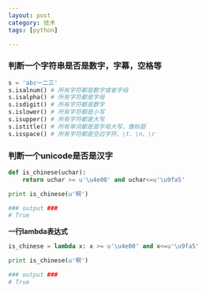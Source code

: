 ```yaml
---
layout: post
category: 技术
tags: [python]

---
```


### 判断一个字符串是否是数字，字幕，空格等

```python
s = 'abc一二三'
s.isalnum() # 所有字符都是数字或者字母
s.isalpha() # 所有字符都是字母
s.isdigit() # 所有字符都是数字
s.islower() # 所有字符都是小写
s.isupper() # 所有字符都是大写
s.istitle() # 所有单词都是首字母大写，像标题
s.isspace() # 所有字符都是空白字符、\t、\n、\r
```

### 判断一个unicode是否是汉字

```python
def is_chinese(uchar):
    return uchar >= u'\u4e00' and uchar<=u'\u9fa5'

print is_chinese(u'啊')

### output ###
# True
```

**一行lambda表达式**

```python
is_chinese = lambda x: x >= u'\u4e00' and x<=u'\u9fa5'

print is_chinese(u'啊')

### output ###
# True
```
